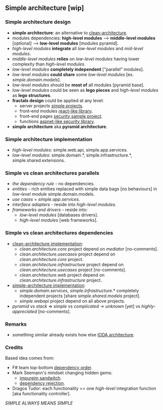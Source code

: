 
## Simple architecture [wip]

### Simple architecture design
- **simple architecture**: an alternative to [clean-architecture](https://blog.cleancoder.com/uncle-bob/2012/08/13/the-clean-architecture.html).
- modules dependencies: **high-level modules** --> **middle-level modules** [optional] --> **low-level modules** [modules pyramid].
- *high-level modules* **integrate** all *low-level modules* and *mid-level modules*.
- *middle-level modules* **relies** on *low-level modules* having lower complexity than *high-level modules*.
- *low-level modules* **completely independent** ["parallel" modules].
- *low-level modules* **could share** some *low-level modules* [ex. *simple.domain.models*].
- *low-level modules* should be **most of** all modules [pyramid base].
- *low-level modules* could be seen as **lego pieces** and *high-level modules* as **lego structures**.
- **fractals design** could be applied at any level:
  - server projects [simple projects](/).
  - front-end modules [react-like library](https://github.com/dragos-tudor/frontend-rendering).
  - front-end pages [security sample project](https://github.com/dragos-tudor/backend-security/tree/main/Security.Sample/frontend-components).
  - functions [aspnet-like security library](https://github.com/dragos-tudor/backend-security).
- **simple architecture** aka **pyramid architecture**.

### Simple architecture implementation
- *high-level modules*: simple.web.api, simple.app.services.
- *low-level modules*: simple.domain.*, simple.infrastructure.\*, simple.shared.extensions.

### Simple vs clean architectures parallels
- *the dependency rule* - no dependencies.
- *entities* - rich entities replaced with simple data bags [no behaviours] in *low-level module* simple.domain.models.
- *use cases* = *simple.app.services*.
- *interface adapters* - reside into *high-level modules*.
- *frameworks and drivers* - reside into:
  - *low-level modules* [databases drivers].
  - *high-level modules* [web frameworks].

### Simple vs clean architectures dependencies
- [clean-architecture implementation](https://github.com/ardalis/CleanArchitecture/tree/main/src):
  - *clean.architecture.core* project depend on *mediator* [no-comments].
  - *clean.architecture.usecases* project depend on *clean.architecture.core* project.
  - *clean.architecture.infrastructure* project depend on *clean.architecture.usecases* project [no-comments].
  - *clean.architecture.web* project depend on *clean.architecture.infrastructure* project.
- [simple-architecture implementation](/):
  - *simple.domain.services*, *simple.infrastructure.** completely independent projects [share *simple.shared.models* project].
  - *simple.webapi* project depend on all above projects.
- *pyramid* vs *stack* => *simple* vs *complicated* -> *unknown* [yet] vs *highly-appreciated* [no-comments].

### Remarks
- something similar already exists how else [IODA architecture](https://ccd-akademie.de/en/clean-architecture-vs-onion-architecture-vs-hexagonale-architektur/).

### Credits
Based idea comes from:
- F# team top-bottom [dependency order](https://fsharpforfunandprofit.com/posts/recipe-part3/#how-not-to-do-it).
- Mark Seemann's mindset changing hidden gems:
  - [impureim sandwitch](https://blog.ploeh.dk/2020/03/02/impureim-sandwich/).
  - [dependency rejection](https://blog.ploeh.dk/2017/01/27/from-dependency-injection-to-dependency-rejection/).
- Dragos Tudor: each functionality == one *high-level* integration function [aka functionality controller].

*SIMPLE ALWAYS MEANS SIMPLE*
